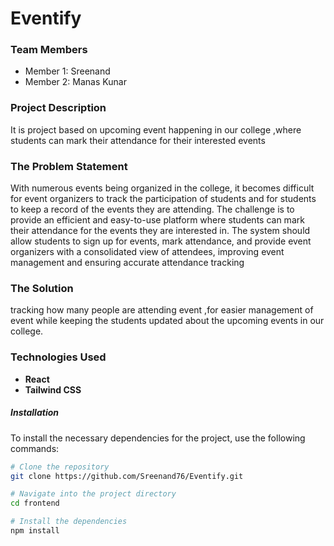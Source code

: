 # Eventify

### Team Members
- Member 1: Sreenand
- Member 2: Manas Kunar

### Project Description
It is project based on upcoming event happening in our college ,where students can mark their attendance for their interested events

### The Problem Statement
With numerous events being organized in the college, it becomes difficult for event organizers to track the participation of students and for students to keep a record of the events they are attending. The challenge is to provide an efficient and easy-to-use platform where students can mark their attendance for the events they are interested in. The system should allow students to sign up for events, mark attendance, and provide event organizers with a consolidated view of attendees, improving event management and ensuring accurate attendance tracking

### The Solution
tracking how many people are attending event ,for easier management of event while keeping the students updated about the upcoming events in our college.

### Technologies Used
- **React**
- **Tailwind CSS**


##### Installation

To install the necessary dependencies for the project, use the following commands:

```bash
# Clone the repository
git clone https://github.com/Sreenand76/Eventify.git

# Navigate into the project directory
cd frontend

# Install the dependencies
npm install
